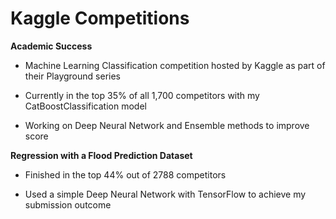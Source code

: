 # Kaggle Competitions

**Academic Success**

- Machine Learning Classification competition hosted by Kaggle as part of their Playground series

- Currently in the top 35% of all 1,700 competitors with my CatBoostClassification model

- Working on Deep Neural Network and Ensemble methods to improve score



**Regression with a Flood Prediction Dataset**

- Finished in the top 44% out of 2788 competitors

- Used a simple Deep Neural Network with TensorFlow to achieve my submission outcome
